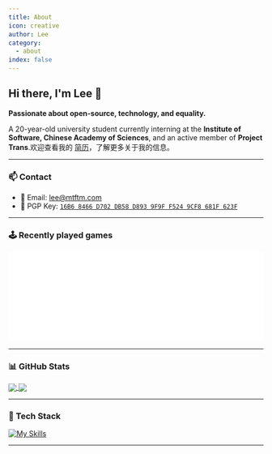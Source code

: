 ```yaml
---
title: About
icon: creative
author: Lee
category:
  - about
index: false
---
```


## Hi there, I'm Lee 👋

**Passionate about open-source, technology, and equality.**

A 20-year-old university student currently interning at the **Institute of Software, Chinese Academy of Sciences**, and an active member of **Project Trans**.欢迎查看我的 [简历](./resume)，了解更多关于我的信息。

---

### 📫 Contact

- 📧 Email: <lee@mtftm.com>
- 🔑 PGP Key: [`16B6 8466 D702 DB58 D893 9F9F F524 9CF8 681F 623F`](https://keyserver.ubuntu.com/pks/lookup?search=16B68466D702DB58D8939F9FF5249CF8681F623F&fingerprint=on&op=index)

---

### 🕹️ Recently played games

![](/metrics.plugin.steam.svg)

---

### 📊 GitHub Stats

<a href="https://github.com/Leetfs/">
  <img align="center" src="https://github-readme-stats.vercel.app/api?username=Leetfs&show_icons=true&count_private=true&theme=transparent&hide_border=true&show=reviews" width="49%" />
</a>
<a href="https://github.com/Leetfs/">
  <img align="center" src="https://github-readme-stats.vercel.app/api/top-langs?username=Leetfs&layout=compact&langs_count=8&theme=transparent&hide_border=true" width="49%" />
</a>

---

### 🚀 Tech Stack

[![My Skills](https://skillicons.dev/icons?i=vscode,unity,ae,au,ai,ps,pr,blender,c,cs,cpp,cloudflare,html,css,debian,docker,git,github,githubactions,react,linux,md,npm,pnpm,ubuntu,vue,vite,electron)](https://skillicons.dev)

---
